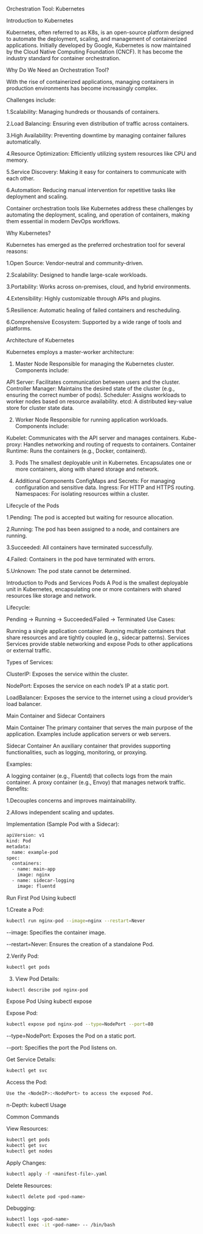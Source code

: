 Orchestration Tool: Kubernetes


Introduction to Kubernetes

Kubernetes, often referred to as K8s, is an open-source platform designed to automate the deployment, scaling, and management of containerized applications. Initially developed by Google, Kubernetes is now maintained by the Cloud Native Computing Foundation (CNCF). It has become the industry standard for container orchestration.

Why Do We Need an Orchestration Tool?

With the rise of containerized applications, managing containers in production environments has become increasingly complex.

Challenges include:

1.Scalability: Managing hundreds or thousands of containers.


2.Load Balancing: Ensuring even distribution of traffic across containers.

3.High Availability: Preventing downtime by managing container failures automatically.

4.Resource Optimization: Efficiently utilizing system resources like CPU and memory.

5.Service Discovery: Making it easy for containers to communicate with each other.

6.Automation: Reducing manual intervention for repetitive tasks like deployment and scaling.

Container orchestration tools like Kubernetes address these challenges by automating the deployment, scaling, and operation of containers, making them essential in modern DevOps workflows.


Why Kubernetes?

Kubernetes has emerged as the preferred orchestration tool for several reasons:

1.Open Source: Vendor-neutral and community-driven.

2.Scalability: Designed to handle large-scale workloads.

3.Portability: Works across on-premises, cloud, and hybrid environments.

4.Extensibility: Highly customizable through APIs and plugins.

5.Resilience: Automatic healing of failed containers and rescheduling.

6.Comprehensive Ecosystem: Supported by a wide range of tools and platforms.

Architecture of Kubernetes

Kubernetes employs a master-worker architecture:

1. Master Node
Responsible for managing the Kubernetes cluster. Components include:

API Server: Facilitates communication between users and the cluster.
Controller Manager: Maintains the desired state of the cluster (e.g., ensuring the correct number of pods).
Scheduler: Assigns workloads to worker nodes based on resource availability.
etcd: A distributed key-value store for cluster state data.


2. Worker Node
Responsible for running application workloads. Components include:

Kubelet: Communicates with the API server and manages containers.
Kube-proxy: Handles networking and routing of requests to containers.
Container Runtime: Runs the containers (e.g., Docker, containerd).


3. Pods
The smallest deployable unit in Kubernetes.
Encapsulates one or more containers, along with shared storage and network.


4. Additional Components
ConfigMaps and Secrets: For managing configuration and sensitive data.
Ingress: For HTTP and HTTPS routing.
Namespaces: For isolating resources within a cluster.

Lifecycle of the Pods

1.Pending: The pod is accepted but waiting for resource allocation.

2.Running: The pod has been assigned to a node, and containers are running.

3.Succeeded: All containers have terminated successfully.

4.Failed: Containers in the pod have terminated with errors.

5.Unknown: The pod state cannot be determined.


Introduction to Pods and Services
Pods
A Pod is the smallest deployable unit in Kubernetes, encapsulating one or more containers with shared resources like storage and network.

Lifecycle:

Pending → Running → Succeeded/Failed → Terminated
Use Cases:

Running a single application container.
Running multiple containers that share resources and are tightly coupled (e.g., sidecar patterns).
Services
Services provide stable networking and expose Pods to other applications or external traffic.

Types of Services:

ClusterIP: Exposes the service within the cluster.

NodePort: Exposes the service on each node’s IP at a static port.

LoadBalancer: Exposes the service to the internet using a cloud provider’s load balancer.


Main Container and Sidecar Containers

Main Container
The primary container that serves the main purpose of the application. Examples include application servers or web servers.

Sidecar Container
An auxiliary container that provides supporting functionalities, such as logging, monitoring, or proxying.

Examples:

A logging container (e.g., Fluentd) that collects logs from the main container.
A proxy container (e.g., Envoy) that manages network traffic.
Benefits:

1.Decouples concerns and improves maintainability.

2.Allows independent scaling and updates.


Implementation (Sample Pod with a Sidecar):

```bash
apiVersion: v1
kind: Pod
metadata:
  name: example-pod
spec:
  containers:
  - name: main-app
    image: nginx
  - name: sidecar-logging
    image: fluentd
```    

Run First Pod Using kubectl

1.Create a Pod:

```bash
kubectl run nginx-pod --image=nginx --restart=Never
```
--image: Specifies the container image.

--restart=Never: Ensures the creation of a standalone Pod.

2.Verify Pod:
```bash
kubectl get pods
```
3. View Pod Details:
```bash
kubectl describe pod nginx-pod
```

Expose Pod Using kubectl expose

Expose Pod:
```bash
kubectl expose pod nginx-pod --type=NodePort --port=80
```

--type=NodePort: Exposes the Pod on a static port.

--port: Specifies the port the Pod listens on.

Get Service Details:
```bash
kubectl get svc
```

Access the Pod:
```bash
Use the <NodeIP>:<NodePort> to access the exposed Pod.
```

n-Depth: kubectl Usage


Common Commands

View Resources:
```bash
kubectl get pods
kubectl get svc
kubectl get nodes
```

Apply Changes:
```bash
kubectl apply -f <manifest-file>.yaml
```

Delete Resources:
```bash
kubectl delete pod <pod-name>
```
Debugging:
```bash
kubectl logs <pod-name>
kubectl exec -it <pod-name> -- /bin/bash
```